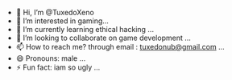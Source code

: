 - 👋 Hi, I’m @TuxedoXeno
- 👀 I’m interested in gaming...
- 🌱 I’m currently learning ethical hacking ...
- 💞️ I’m looking to collaborate on game development ...
- 📫 How to reach me? through email : tuxedonub@gmail.com ...
- 😄 Pronouns: male ...
- ⚡ Fun fact: iam so ugly ...

<!---
TuxedoXeno/TuxedoXeno is a ✨ special ✨ repository because its `README.md` (this file) appears on your GitHub profile.
You can click the Preview link to take a look at your changes.
--->
